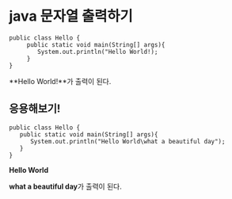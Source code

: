 # java 문자열 출력하기

```
public class Hello {
     public static void main(String[] args){
        System.out.println("Hello World!);
     }
}
```

**Hello World!**가 출력이 된다.

## 응용해보기!

```
public class Hello {
   public static void main(String[] args){
      System.out.println("Hello World\what a beautiful day");
   }
}
```

**Hello World**

**what a beautiful day**가 출력이 된다.